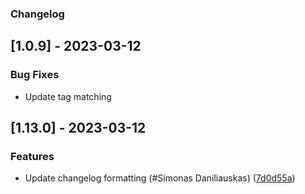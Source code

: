 ### Changelog

## [1.0.9] - 2023-03-12

### Bug Fixes

- Update tag matching
## [1.13.0] - 2023-03-12

### Features

- Update changelog formatting (#Simonas Daniliauskas) ([7d0d55a](7d0d55a17de117a745b350460dd6f8e5c4138103))